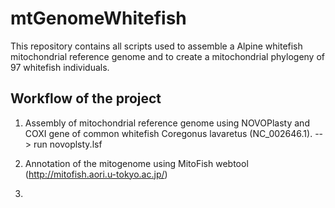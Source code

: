 # mtGenomeWhitefish

This repository contains all scripts used to assemble a Alpine whitefish mitochondrial reference genome and to create a mitochondrial phylogeny of 97 whitefish individuals. 

## Workflow of the project

1. Assembly of mitochondrial reference genome using NOVOPlasty and COXI gene of common whitefish Coregonus lavaretus (NC_002646.1).
   --> run novoplsty.lsf  

2. Annotation of the mitogenome using MitoFish webtool (http://mitofish.aori.u-tokyo.ac.jp/)

3. 
